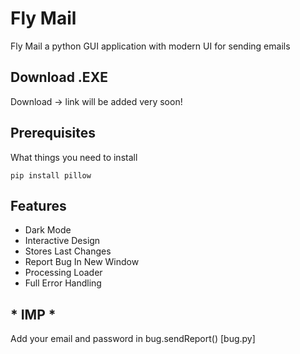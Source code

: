 # Fly Mail

Fly Mail a python GUI application with modern UI for sending emails

## Download .EXE

Download -> link will be added very soon!

## Prerequisites

What things you need to install

```
pip install pillow
```

## Features
- Dark Mode
- Interactive Design
- Stores Last Changes
- Report Bug In New Window
- Processing Loader
- Full Error Handling


## * IMP *
Add your email and password in bug.sendReport() [bug.py]
